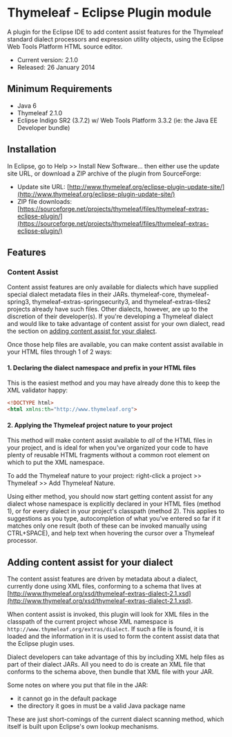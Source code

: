 
Thymeleaf - Eclipse Plugin module
=================================

A plugin for the Eclipse IDE to add content assist features for the Thymeleaf
standard dialect processors and expression utility objects, using the Eclipse
Web Tools Platform HTML source editor.

 - Current version: 2.1.0
 - Released: 26 January 2014


Minimum Requirements
--------------------

 - Java 6
 - Thymeleaf 2.1.0
 - Eclipse Indigo SR2 (3.7.2) w/ Web Tools Platform 3.3.2 (ie: the Java EE
   Developer bundle)


Installation
------------

In Eclipse, go to Help >> Install New Software... then either use the update
site URL, or download a ZIP archive of the plugin from SourceForge:

 - Update site URL: [http://www.thymeleaf.org/eclipse-plugin-update-site/](http://www.thymeleaf.org/eclipse-plugin-update-site/)
 - ZIP file downloads: [https://sourceforge.net/projects/thymeleaf/files/thymeleaf-extras-eclipse-plugin/](https://sourceforge.net/projects/thymeleaf/files/thymeleaf-extras-eclipse-plugin/)


Features
--------

### Content Assist

Content assist features are only available for dialects which have supplied
special dialect metadata files in their JARs.  thymeleaf-core, thymeleaf-spring3,
thymeleaf-extras-springsecurity3, and thymeleaf-extras-tiles2 projects already
have such files.  Other dialects, however, are up to the discretion of their
developer(s).  If you're developing a Thymeleaf dialect and would like to take
advantage of content assist for your own dialect, read the section on
[adding content assist for your dialect](#adding-content-assist-for-your-dialect).

Once those help files are available, you can make content assist available in
your HTML files through 1 of 2 ways:

#### 1. Declaring the dialect namespace and prefix in your HTML files

This is the easiest method and you may have already done this to keep the XML
validator happy:

```html
<!DOCTYPE html>
<html xmlns:th="http://www.thymeleaf.org">
```

#### 2. Applying the Thymeleaf project nature to your project

This method will make content assist available to _all_ of the HTML files in
your project, and is ideal for when you've organized your code to have plenty of
reusable HTML fragments without a common root element on which to put the XML
namespace.

To add the Thymeleaf nature to your project: right-click a project >> Thymeleaf >>
Add Thymeleaf Nature.

Using either method, you should now start getting content assist for any dialect
whose namespace is explicitly declared in your HTML files (method 1), or for
every dialect in your project's classpath (method 2).  This applies to
suggestions as you type, autocompletion of what you've entered so far if it
matches only one result (both of these can be invoked manually using CTRL+SPACE),
and help text when hovering the cursor over a Thymeleaf processor.


Adding content assist for your dialect
--------------------------------------

The content assist features are driven by metadata about a dialect, currently
done using XML files, conforming to a schema that lives at
[http://www.thymeleaf.org/xsd/thymeleaf-extras-dialect-2.1.xsd](http://www.thymeleaf.org/xsd/thymeleaf-extras-dialect-2.1.xsd).

When content assist is invoked, this plugin will look for XML files in the
classpath of the current project whose XML namespace is `http://www.thymeleaf.org/extras/dialect`.
If such a file is found, it is loaded and the information in it is used to form
the content assist data that the Eclipse plugin uses.

Dialect developers can take advantage of this by including XML help files as
part of their dialect JARs.  All you need to do is create an XML file that
conforms to the schema above, then bundle that XML file with your JAR.

Some notes on where you put that file in the JAR:

 - it cannot go in the default package
 - the directory it goes in must be a valid Java package name

These are just short-comings of the current dialect scanning method, which
itself is built upon Eclipse's own lookup mechanisms.
